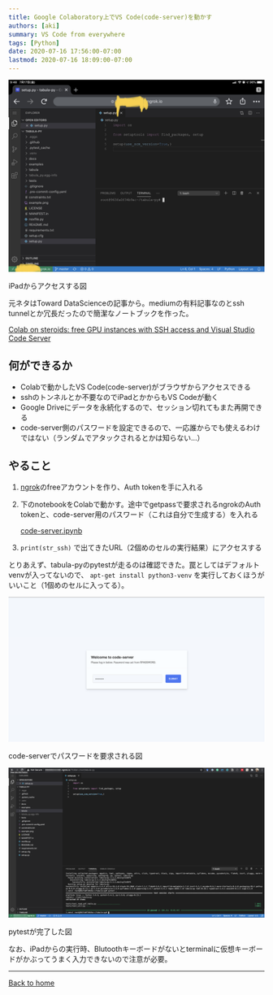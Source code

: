 ```yaml
---
title: Google Colaboratory上でVS Code(code-server)を動かす
authors: [aki]
summary: VS Code from everywhere
tags: [Python]
date: 2020-07-16 17:56:00-07:00
lastmod: 2020-07-16 18:09:00-07:00
---
```


![iPadからアクセスする図](IMG_0083.jpg)

iPadからアクセスする図

元ネタはToward DataScienceの記事から。mediumの有料記事なのとssh tunnelとか冗長だったので簡潔なノートブックを作った。

[Colab on steroids: free GPU instances with SSH access and Visual Studio Code Server](https://towardsdatascience.com/colab-free-gpu-ssh-visual-studio-code-server-36fe1d3c5243)

## 何ができるか

- Colabで動かしたVS Code(code-server)がブラウザからアクセスできる
- sshのトンネルとか不要なのでiPadとかからもVS Codeが動く
- Google Driveにデータを永続化するので、セッション切れてもまた再開できる
- code-server側のパスワードを設定できるので、一応誰からでも使えるわけではない（ランダムでアタックされるとかは知らない...）

## やること

1. [ngrok](https://ngrok.com/)のfreeアカウントを作り、Auth tokenを手に入れる
2. 下のnotebookをColabで動かす。途中でgetpassで要求されるngrokのAuth tokenと、code-server用のパスワード（これは自分で生成する）を入れる
    
    [code-server.ipynb](https://gist.github.com/chezou/858d663381625c9bb1c868e0c95969c6)
    
3. `print(str_ssh)` で出てきたURL（2個めのセルの実行結果）にアクセスする

とりあえず、tabula-pyのpytestが走るのは確認できた。罠としてはデフォルトvenvが入ってないので、 `apt-get install python3-venv` を実行しておくほうがいいこと（1個めのセルに入ってる）。

![code-serverでパスワードを要求される図](Untitled.png)

code-serverでパスワードを要求される図

![pytestが完了した図](Untitled%201.png)

pytestが完了した図

なお、iPadからの実行時、Blutoothキーボードがないとterminalに仮想キーボードがかぶってうまく入力できないので注意が必要。

---

[Back to home](https://memo.chezo.uno/)
